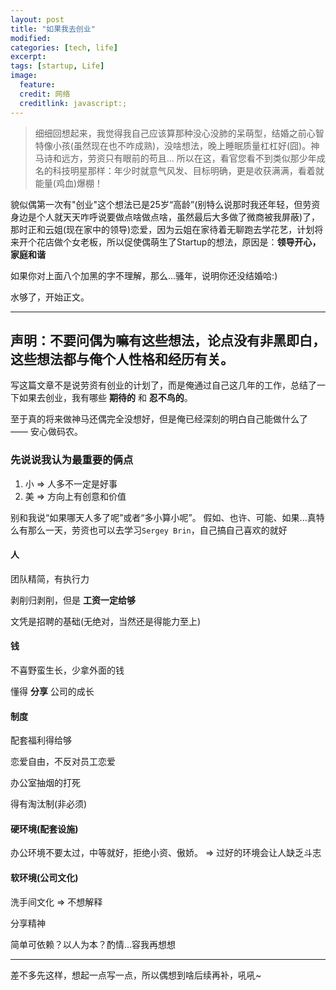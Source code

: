 ```yaml
---
layout: post
title: "如果我去创业"
modified:
categories: [tech, life]
excerpt:
tags: [startup, Life]
image:
  feature:
  credit: 网络
  creditlink: javascript:;
---
```


> 细细回想起来，我觉得我自己应该算那种没心没肺的呆萌型，结婚之前心智特像小孩(虽然现在也不咋成熟)，没啥想法，晚上睡眠质量杠杠好(囧)。神马诗和远方，劳资只有眼前的苟且...
> 所以在这，看官您看不到类似那少年成名的科技明星那样：年少时就意气风发、目标明确，更是收获满满，看着就能量(鸡血)爆棚！

貌似偶第一次有"创业"这个想法已是25岁“高龄”(别特么说那时我还年轻，但劳资身边是个人就天天咋呼说要做点啥做点啥，虽然最后大多做了微商被我屏蔽)了，那时正和云姐(现在家中的领导)恋爱，因为云姐在家待着无聊跑去学花艺，计划将来开个花店做个女老板，所以促使偶萌生了Startup的想法，原因是：**领导开心，家庭和谐**

如果你对上面八个加黑的字不理解，那么...骚年，说明你还没结婚哈:)

水够了，开始正文。

---

## 声明：不要问偶为嘛有这些想法，论点没有非黑即白，这些想法都与俺个人性格和经历有关。

写这篇文章不是说劳资有创业的计划了，而是俺通过自己这几年的工作，总结了一下如果去创业，我有哪些 **期待的** 和 **忍不鸟的**。

至于真的将来做神马还偶完全没想好，但是俺已经深刻的明白自己能做什么了 —— 安心做码农。

### 先说说我认为最重要的俩点

1. 小 => 人多不一定是好事
2. 美 => 方向上有创意和价值

别和我说“如果哪天人多了呢”或者“多小算小呢”。 假如、也许、可能、如果...真特么有那么一天，劳资也可以去学习```Sergey Brin```，自己搞自己喜欢的就好

#### 人

团队精简，有执行力

剥削归剥削，但是 **工资一定给够**

文凭是招聘的基础(无绝对，当然还是得能力至上)

#### 钱

不喜野蛮生长，少拿外面的钱

懂得 **分享** 公司的成长

#### 制度

配套福利得给够

恋爱自由，不反对员工恋爱

办公室抽烟的打死

得有淘汰制(非必须)

#### 硬环境(配套设施)

办公环境不要太过，中等就好，拒绝小资、傲娇。 => 过好的环境会让人缺乏斗志

#### 软环境(公司文化)

洗手间文化 => 不想解释

分享精神

简单可依赖？以人为本？酌情...容我再想想

---

差不多先这样，想起一点写一点，所以偶想到啥后续再补，吼吼~
